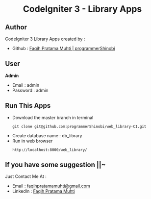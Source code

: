 <h1 align="center">CodeIgniter 3 - Library Apps</h1>

## Author
CodeIgniter 3 Library Apps created by :

- Github : <a href="https://github.com/programmerShinobi"> Faqih Pratama Muhti | programmerShinobi </a>

## User
**Admin**
- Email     : admin
- Password  : admin


## Run This Apps
- Download the master branch in terminal
  ``` 
  git clone git@github.com:programmerShinobi/web_library-CI.git
  ```
- Create database name : db_library
- Run in web browser
  ```
  http://localhost:8000/web_library/
  ```


## If you have some suggestion ||~
Just Contact Me At :
- Email     : <a href="mailto:faqihpratamamuhti@gmail.com">faqihpratamamuhti@gmail.com</a>
- LinkedIn  : <a href="https://www.linkedin.com/in/faqih-pratama-muhti-9a75a2130/">Faqih Pratama Muhti</a>
